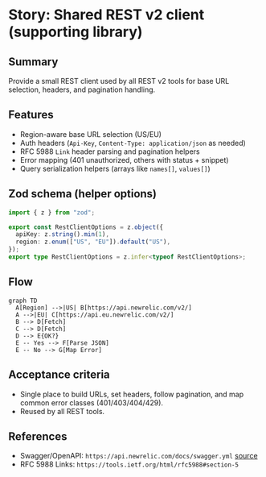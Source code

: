 # Story: Shared REST v2 client (supporting library)

## Summary

Provide a small REST client used by all REST v2 tools for base URL selection, headers, and pagination handling.

## Features

- Region-aware base URL selection (US/EU)
- Auth headers (`Api-Key`, `Content-Type: application/json` as needed)
- RFC 5988 `Link` header parsing and pagination helpers
- Error mapping (401 unauthorized, others with status + snippet)
- Query serialization helpers (arrays like `names[]`, `values[]`)

## Zod schema (helper options)

```ts
import { z } from "zod";

export const RestClientOptions = z.object({
  apiKey: z.string().min(1),
  region: z.enum(["US", "EU"]).default("US"),
});
export type RestClientOptions = z.infer<typeof RestClientOptions>;
```

## Flow

```mermaid
graph TD
  A[Region] -->|US| B[https://api.newrelic.com/v2/]
  A -->|EU| C[https://api.eu.newrelic.com/v2/]
  B --> D[Fetch]
  C --> D[Fetch]
  D --> E{OK?}
  E -- Yes --> F[Parse JSON]
  E -- No --> G[Map Error]
```

## Acceptance criteria

- Single place to build URLs, set headers, follow pagination, and map common error classes (401/403/404/429).
- Reused by all REST tools.

## References

- Swagger/OpenAPI: `https://api.newrelic.com/docs/swagger.yml` [source](https://api.newrelic.com/docs/swagger.yml)
- RFC 5988 Links: `https://tools.ietf.org/html/rfc5988#section-5`
